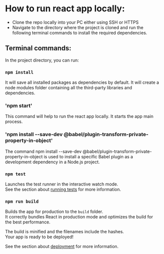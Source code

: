 # How to run react app locally:

* Clone the repo locally into your PC either using SSH or HTTPS
* Navigate to the directory where the project is cloned and run the following terminal commands to install the required dependencies.

## Terminal commands:

In the project directory, you can run:

### `npm install`

It will save all installed packages as dependencies by default. It will create a node modules folder containing all the third-party libraries and dependencies.

### 'npm start'

This command will help to run the react app locally. It starts the app main process.

### 'npm install --save-dev @babel/plugin-transform-private-property-in-object'

The command npm install --save-dev @babel/plugin-transform-private-property-in-object is used to install a specific Babel plugin as a development dependency in a Node.js project.

### `npm test`

Launches the test runner in the interactive watch mode.\
See the section about [running tests](https://facebook.github.io/create-react-app/docs/running-tests) for more information.

### `npm run build`

Builds the app for production to the `build` folder.\
It correctly bundles React in production mode and optimizes the build for the best performance.

The build is minified and the filenames include the hashes.\
Your app is ready to be deployed!

See the section about [deployment](https://facebook.github.io/create-react-app/docs/deployment) for more information. 
